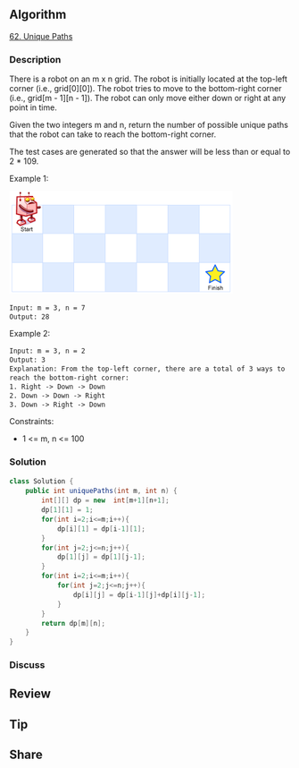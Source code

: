## Algorithm

[62. Unique Paths](https://leetcode.com/problems/unique-paths/)

### Description

There is a robot on an m x n grid. The robot is initially located at the top-left corner (i.e., grid[0][0]). The robot tries to move to the bottom-right corner (i.e., grid[m - 1][n - 1]). The robot can only move either down or right at any point in time.

Given the two integers m and n, return the number of possible unique paths that the robot can take to reach the bottom-right corner.

The test cases are generated so that the answer will be less than or equal to 2 * 109.


Example 1:

![](assets/20221022-6bac9cba.png)


```
Input: m = 3, n = 7
Output: 28
```

Example 2:

```
Input: m = 3, n = 2
Output: 3
Explanation: From the top-left corner, there are a total of 3 ways to reach the bottom-right corner:
1. Right -> Down -> Down
2. Down -> Down -> Right
3. Down -> Right -> Down
```

Constraints:

- 1 <= m, n <= 100

### Solution

```java
class Solution {
    public int uniquePaths(int m, int n) {
        int[][] dp = new  int[m+1][n+1];
        dp[1][1] = 1;
        for(int i=2;i<=m;i++){
            dp[i][1] = dp[i-1][1];
        }
        for(int j=2;j<=n;j++){
            dp[1][j] = dp[1][j-1];
        }
        for(int i=2;i<=m;i++){
            for(int j=2;j<=n;j++){
                dp[i][j] = dp[i-1][j]+dp[i][j-1];
            }
        }
        return dp[m][n];
    }
}
```

### Discuss

## Review


## Tip


## Share
